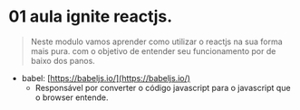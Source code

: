 # 01 aula ignite reactjs.

> Neste modulo vamos aprender como utilizar o reactjs na sua forma mais pura. com o objetivo de entender seu funcionamento por de baixo dos panos.

- babel: [https://babeljs.io/](https://babeljs.io/)
  - Responsável por converter o código javascript para o javascript que o browser entende.

